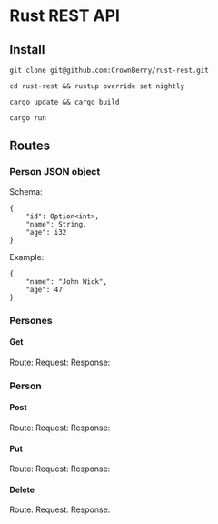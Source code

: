 # Rust REST API 

## Install

`git clone git@github.com:CrownBerry/rust-rest.git`

`cd rust-rest && rustup override set nightly`

`cargo update && cargo build`

`cargo run`

## Routes
### Person JSON object
Schema:
```
{
    "id": Option<int>,
    "name": String,
    "age": i32
}
```
Example:
```
{
    "name": "John Wick",
    "age": 47
}
```
### Persones
#### Get
Route:
Request:
Response:

### Person
#### Post
Route:
Request:
Response:
#### Put
Route:
Request:
Response:
#### Delete
Route:
Request:
Response: